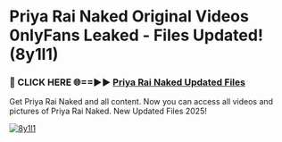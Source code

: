 # Priya Rai Naked Original Videos 0nlyFans Leaked - Files Updated! (8y1l1)

<h3>🔴 CLICK HERE 🌐==►► <a href="https://tinyurl.com/up5wt9bj" rel="nofollow">Priya Rai Naked Updated Files</a></h3>

Get Priya Rai Naked and all content. Now you can access all videos and pictures of Priya Rai Naked. New Updated Files 2025!

[![8y1l1](https://i.imgur.com/ABiUzMV.gif)](https://tinyurl.com/up5wt9bj)
